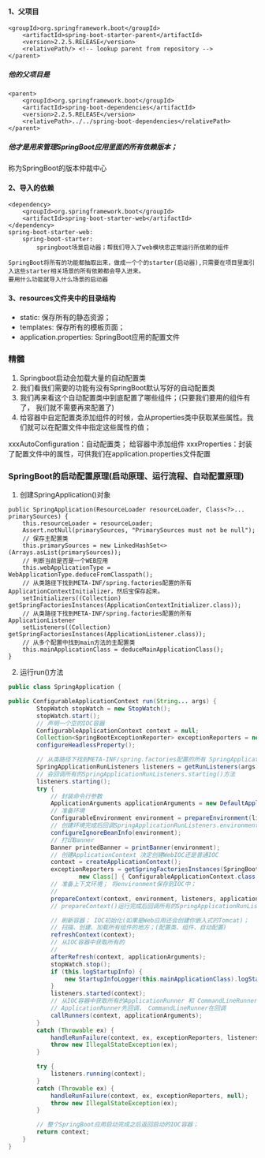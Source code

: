 #### 1、父项目
    <groupId>org.springframework.boot</groupId>
		<artifactId>spring-boot-starter-parent</artifactId>
		<version>2.2.5.RELEASE</version>
		<relativePath/> <!-- lookup parent from repository -->
	</parent>
##### 他的父项目是

    <parent>
        <groupId>org.springframework.boot</groupId>
        <artifactId>spring-boot-dependencies</artifactId>
        <version>2.2.5.RELEASE</version>
        <relativePath>../../spring-boot-dependencies</relativePath>
    </parent>
  
##### 他才是用来管理SpringBoot应用里面的所有依赖版本；
称为SpringBoot的版本仲裁中心


#### 2、导入的依赖
    <dependency>
        <groupId>org.springframework.boot</groupId>
        <artifactId>spring-boot-starter-web</artifactId>
    </dependency>
    spring-boot-starter-web: 
        spring-boot-starter: 
            springboot场景启动器；帮我们导入了web模块忠正常运行所依赖的组件
            
    SpringBoot将所有的功能都抽取出来，做成一个个的starter(启动器),只需要在项目里面引入这些starter相关场景的所有依赖都会导入进来。
    要用什么功能就导入什么场景的启动器

#### 3、resources文件夹中的目录结构
- static: 保存所有的静态资源；
- templates: 保存所有的模板页面；
- application.properties: SpringBoot应用的配置文件

### 精髓
1. Springboot启动会加载大量的自动配置类
2. 我们看我们需要的功能有没有SpringBoot默认写好的自动配置类
3. 我们再来看这个自动配置类中到底配置了哪些组件；(只要我们要用的组件有了， 我们就不需要再来配置了)
4. 给容器中自定配置类添加组件的时候，会从properties类中获取某些属性。我们就可以在配置文件中指定这些属性的值；


xxxAutoConfiguration：自动配置类；
给容器中添加组件
xxxProperties：封装了配置文件中的属性，可供我们在application.properties文件配置

### SpringBoot的启动配置原理(启动原理、运行流程、自动配置原理)
1. 创建SpringApplication()对象
```
public SpringApplication(ResourceLoader resourceLoader, Class<?>... primarySources) {
    this.resourceLoader = resourceLoader;
    Assert.notNull(primarySources, "PrimarySources must not be null");
    // 保存主配置类
    this.primarySources = new LinkedHashSet<>(Arrays.asList(primarySources));
    // 判断当前是否是一个WEB应用
    this.webApplicationType = WebApplicationType.deduceFromClasspath();
    // 从类路径下找到META-INF/spring.factories配置的所有ApplicationContextInitializer，然后宝保存起来。
    setInitializers((Collection) getSpringFactoriesInstances(ApplicationContextInitializer.class));
    // 从类路径下找到META-INF/spring.factories配置的所有ApplicationListener
    setListeners((Collection) getSpringFactoriesInstances(ApplicationListener.class));
    // 从多个配置中找到main方法的主配置类
    this.mainApplicationClass = deduceMainApplicationClass();
}
```

2. 运行run()方法
```java
public class SpringApplication {

public ConfigurableApplicationContext run(String... args) {
		StopWatch stopWatch = new StopWatch();
		stopWatch.start();
        // 声明一个空的IOC容器
		ConfigurableApplicationContext context = null;
		Collection<SpringBootExceptionReporter> exceptionReporters = new ArrayList<>();
		configureHeadlessProperty();

        // 从类路径下找到META-INF/spring.factories配置的所有 SpringApplicationRunListeners
		SpringApplicationRunListeners listeners = getRunListeners(args);
        // 会回调所有的SpringApplicationRunListeners.starting()方法
		listeners.starting();
		try {
            // 封装命令行参数
			ApplicationArguments applicationArguments = new DefaultApplicationArguments(args);
            // 准备环境
			ConfigurableEnvironment environment = prepareEnvironment(listeners, applicationArguments);
			// 创建环境完成后回调SpringApplicationRunListeners.environmentPrepared() 方法表示环境准备完成
			configureIgnoreBeanInfo(environment);
            // 打印Banner
			Banner printedBanner = printBanner(environment);
            // 创建ApplicationContext 决定创建WebIOC还是普通IOC
			context = createApplicationContext();
			exceptionReporters = getSpringFactoriesInstances(SpringBootExceptionReporter.class,
					new Class[] { ConfigurableApplicationContext.class }, context);
            // 准备上下文环境； 将environment保存到IOC中；
            // 
			prepareContext(context, environment, listeners, applicationArguments, printedBanner);
            // prepareContext()运行完成后回调所有的SpringApplicationRunListeners.contextLoaded()

            // 刷新容器； IOC初始化(如果是Web应用还会创建你嵌入式的Tomcat)；
            // 扫描、创建、加载所有组件的地方；(配置类、组件、自动配置)
			refreshContext(context);
            // 从IOC容器中获取所有的
            // 
			afterRefresh(context, applicationArguments);
			stopWatch.stop();
			if (this.logStartupInfo) {
				new StartupInfoLogger(this.mainApplicationClass).logStarted(getApplicationLog(), stopWatch);
			}
			listeners.started(context);
            // 从IOC容器中获取所有的ApplicationRunner 和 CommandLineRunner进行回调
            // ApplicationRunner先回调， CommandLineRunner在回调
			callRunners(context, applicationArguments);
		}
		catch (Throwable ex) {
			handleRunFailure(context, ex, exceptionReporters, listeners);
			throw new IllegalStateException(ex);
		}

		try {
			listeners.running(context);
		}
		catch (Throwable ex) {
			handleRunFailure(context, ex, exceptionReporters, null);
			throw new IllegalStateException(ex);
		}

        // 整个SpringBoot应用启动完成之后返回启动的IOC容器；
		return context;
	}
}
```
